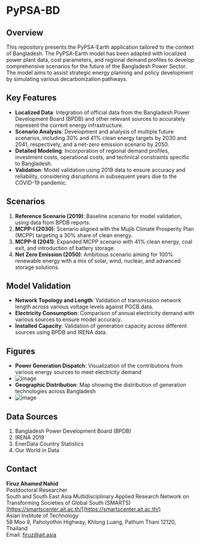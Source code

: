 # PyPSA-BD

## Overview
This repository presents the PyPSA-Earth application tailored to the context of Bangladesh. The PyPSA-Earth model has been adapted with localized power plant data, cost parameters, and regional demand profiles to develop comprehensive scenarios for the future of the Bangladesh Power Sector. The model aims to assist strategic energy planning and policy development by simulating various decarbonization pathways.

## Key Features
- **Localized Data**: Integration of official data from the Bangladesh Power Development Board (BPDB) and other relevant sources to accurately represent the current energy infrastructure.
- **Scenario Analysis**: Development and analysis of multiple future scenarios, including 30% and 41% clean energy targets by 2030 and 2041, respectively, and a net-zero emission scenario by 2050.
- **Detailed Modeling**: Incorporation of regional demand profiles, investment costs, operational costs, and technical constraints specific to Bangladesh.
- **Validation**: Model validation using 2019 data to ensure accuracy and reliability, considering disruptions in subsequent years due to the COVID-19 pandemic.

## Scenarios
1. **Reference Scenario (2019)**: Baseline scenario for model validation, using data from BPDB reports.
2. **MCPP-I (2030)**: Scenario aligned with the Mujib Climate Prosperity Plan (MCPP) targeting a 30% share of clean energy.
3. **MCPP-II (2041)**: Expanded MCPP scenario with 41% clean energy, coal exit, and introduction of battery storage.
4. **Net Zero Emission (2050)**: Ambitious scenario aiming for 100% renewable energy with a mix of solar, wind, nuclear, and advanced storage solutions.

## Model Validation
- **Network Topology and Length**: Validation of transmission network length across various voltage levels against PGCB data.
- **Electricity Consumption**: Comparison of annual electricity demand with various sources to ensure model accuracy.
- **Installed Capacity**: Validation of generation capacity across different sources using BPDB and IRENA data.

## Figures
- **Power Generation Dispatch**: Visualization of the contributions from various energy sources to meet electricity demand
- ![image](https://github.com/FiruzAhamed/PyPSA-BD/assets/122635742/bc96a872-e21f-41a8-93f2-556a265fae74)
- **Geographic Distribution**: Map showing the distribution of generation technologies across Bangladesh
- ![image](https://github.com/FiruzAhamed/PyPSA-BD/assets/122635742/23d84919-b0d6-449c-8b36-824e53306e1e)

## Data Sources
  1. Bangladesh Power Development Board (BPDB)
  2. IRENA 2019
  3. EnerData Country Statistics
  4. Our World in Data
     
## Contact
**Firuz Ahamed Nahid**  
Postdoctoral Researcher  
South and South East Asia Multidisciplinary Applied Research Network on Transforming Societies of Global South (SMARTS)  
[https://smartscenter.ait.ac.th/](https://smartscenter.ait.ac.th/)  
Asian Institute of Technology  
58 Moo 9, Paholyothin Highway, Khlong Luang, Pathum Thani 12120, Thailand  
Email: [firuz@ait.asia](mailto:firuz@ait.asia)
